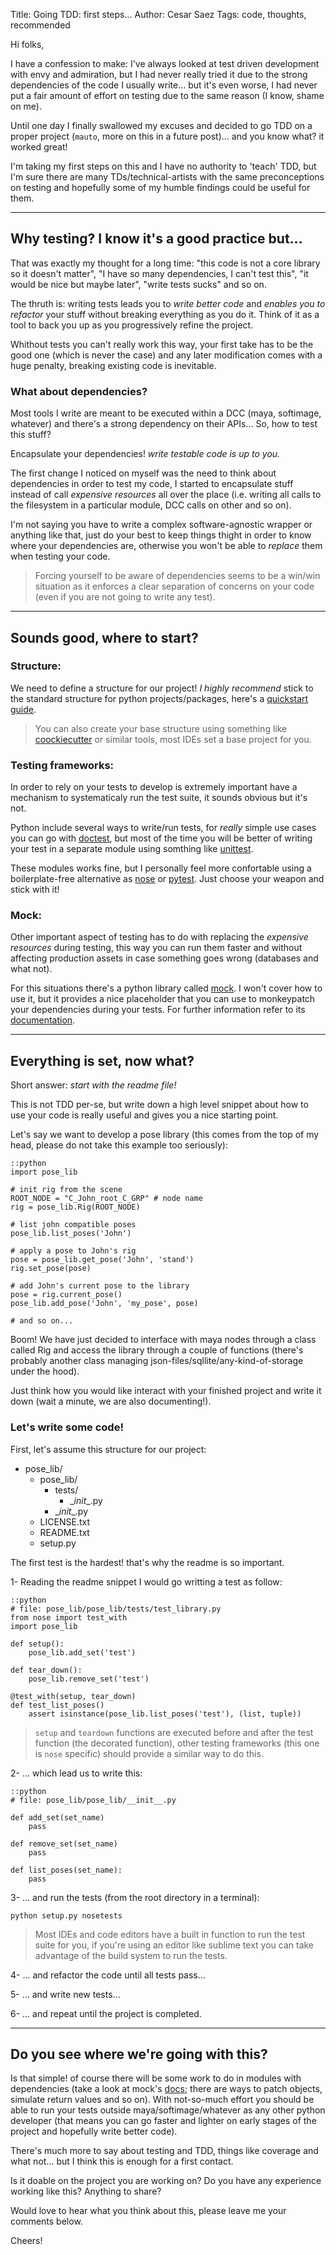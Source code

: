 Title: Going TDD: first steps...
Author: Cesar Saez
Tags: code, thoughts, recommended

Hi folks,

I have a confession to make: I've always looked at test driven development
with envy and admiration, but I had never really tried it due to the strong
dependencies of the code I usually write... but it's even worse, I had never
put a fair amount of effort on testing due to the same reason (I know, shame
on me).

Until one day I finally swallowed my excuses and decided to go TDD on a
proper project (`mauto`, more on this in a future post)... and you know what?
it worked great!

I'm taking my first steps on this and I have no authority to 'teach' TDD, but
I'm sure there are many TDs/technical-artists with the same preconceptions on
testing and hopefully some of my humble findings could be useful for them.

---

## Why testing? I know it's a good practice but...

That was exactly my thought for a long time: "this code is not a core
library so it doesn't matter", "I have so many dependencies, I can't test this", "it would be nice but maybe later", "write tests sucks"
and so on.

The thruth is: writing tests leads you to _write better code_ and
_enables you to refactor_ your stuff without breaking everything as
you do it. Think of it as a tool to back you up as you progressively refine
the project.

Whithout tests you can't really work this way, your first take has to be
the good one (which is never the case) and any later modification comes with
a huge penalty, breaking existing code is inevitable.


### What about dependencies?

Most tools I write are meant to be executed within a DCC (maya, softimage,
whatever) and there's a strong dependency on their APIs... So, how
to test this stuff?

Encapsulate your dependencies! _write testable code is up to you._

The first change I noticed on myself was the need to think about
dependencies in order to test my code, I started to
encapsulate stuff instead of call _expensive resources_ all over the
place (i.e. writing all calls to the filesystem in a particular module,
DCC calls on other and so on).

I'm not saying you have to write a complex software-agnostic wrapper or
anything like that, just do your best to keep things thight in order to know
where your dependencies are, otherwise you won't be able to _replace_
them when testing your code.

> Forcing yourself to be aware of dependencies seems to be a win/win situation
> as it enforces a clear separation of concerns on your code
> (even if you are not going to write any test).

---

## Sounds good, where to start?

### Structure:

We need to define a structure for our project! _I highly recommend_ stick to
the standard structure for python projects/packages, here's a
[quickstart guide](http://guide.python-distribute.org/quickstart.html).

> You can also create your base structure using something like
> [coockiecutter](https://github.com/audreyr/cookiecutter) or similar tools,
> most IDEs set a base project for you.


### Testing frameworks:

In order to rely on your tests to develop is extremely important have a
mechanism to systematicaly run the test suite, it sounds obvious
but it's not.

Python include several ways to write/run tests, for _really_ simple use cases
you can go with [doctest](https://docs.python.org/2/library/doctest.html),
but most of the time you will be better of writing your test in a separate
module using somthing like [unittest](https://docs.python.org/2/library/unittest.html).

These modules works fine, but I personally feel more confortable using a
boilerplate-free alternative as [nose](https://nose.readthedocs.org) or
[pytest](https://pytest.org). Just choose your weapon and stick with it!


### Mock:

Other important aspect of testing has to do with replacing the
_expensive resources_ during testing, this way you can run them faster and
without affecting production assets in case something goes wrong (databases
and what not).

For this situations there's a python library called
[mock](https://pypi.python.org/pypi/mock). I won't cover how to use it, but it
provides a nice placeholder that you can use to monkeypatch your dependencies
during your tests. For further information refer to its
[documentation](http://www.voidspace.org.uk/python/mock/).

---

## Everything is set, now what?

Short answer: _start with the readme file!_

This is not TDD per-se, but write down a high level snippet about how to use
your code is really useful and gives you a nice starting point.

Let's say we want to develop a pose library (this comes from the top of my
head, please do not take this example too seriously):

    ::python
    import pose_lib

    # init rig from the scene
    ROOT_NODE = "C_John_root_C_GRP" # node name
    rig = pose_lib.Rig(ROOT_NODE)

    # list john compatible poses
    pose_lib.list_poses('John')

    # apply a pose to John's rig
    pose = pose_lib.get_pose('John', 'stand')
    rig.set_pose(pose)

    # add John's current pose to the library
    pose = rig.current_pose()
    pose_lib.add_pose('John', 'my_pose', pose)

    # and so on...


Boom! We have just decided to interface with maya nodes through a class
called Rig and access the library through a couple of functions (there's
probably another class managing json-files/sqllite/any-kind-of-storage under
the hood).

Just think how you would like interact with your finished project and write
it down (wait a minute, we are also documenting!).


### Let's write some code!

First, let's assume this structure for our project:

* pose_lib/
    * pose_lib/
        * tests/
            * \__init__.py
        * \__init__.py
    * LICENSE.txt
    * README.txt
    * setup.py


The first test is the hardest! that's why the readme is so important.

1- Reading the readme snippet I would go writting a test as follow:

    ::python
    # file: pose_lib/pose_lib/tests/test_library.py
    from nose import test_with
    import pose_lib

    def setup():
        pose_lib.add_set('test')

    def tear_down():
        pose_lib.remove_set('test')

    @test_with(setup, tear_down)
    def test_list_poses()
        assert isinstance(pose_lib.list_poses('test'), (list, tuple))

> `setup` and `teardown` functions are executed before and after the test
> function (the decorated function), other testing frameworks (this one is
> `nose` specific) should provide a similar way to do this.

2- ... which lead us to write this:

    ::python
    # file: pose_lib/pose_lib/__init__.py

    def add_set(set_name)
        pass

    def remove_set(set_name)
        pass

    def list_poses(set_name):
        pass

3- ... and run the tests (from the root directory in a terminal):

    python setup.py nosetests

> Most IDEs and code editors have a built in function to run the test suite for
> you, if you're using an editor like sublime text you can take advantage of
> the build system to run the tests.

4- ... and refactor the code until all tests pass...

5- ... and write new tests...

6- ... and repeat until the project is completed.

---

## Do you see where we're going with this?

Is that simple! of course there will be some work to do in modules with
dependencies (take a look at mock's [docs](http://www.voidspace.org.uk/python/mock/);
there are ways to patch objects, simulate return values and so on).
With not-so-much effort you should be able to run your tests outside
maya/softimage/whatever as any other python developer (that means you can go
faster and lighter on early stages of the project and hopefully write better
code).

There's much more to say about testing and TDD, things like coverage
and what not... but I think this is enough for a first contact.


Is it doable on the project you are working on?
Do you have any experience working like this?
Anything to share?

Would love to hear what you think about this, please leave me your
comments below.

Cheers!
